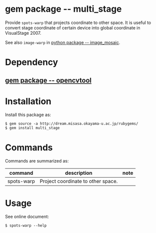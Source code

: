 # gem package -- multi_stage

Provide `spots-warp` that projects coordinate to other space. It is useful to convert 
stage coordinate of certain device into global coordinate in VisualStage 2007.

See also `image-warp` in [python package -- image_mosaic](https://github.com/misasa/image_mosaic).

# Dependency

## [gem package -- opencvtool](https://gitlab.misasa.okayama-u.ac.jp/gems/opencvtool)

# Installation

Install this package as:

    $ gem source -a http://dream.misasa.okayama-u.ac.jp/rubygems/
    $ gem install multi_stage

# Commands

Commands are summarized as:

| command     | description                        | note  |
| ----------- | ---------------------------------- | ----- |
| spots-warp  | Project coordinate to other space. |       |

# Usage

See online document:

    $ spots-warp --help
